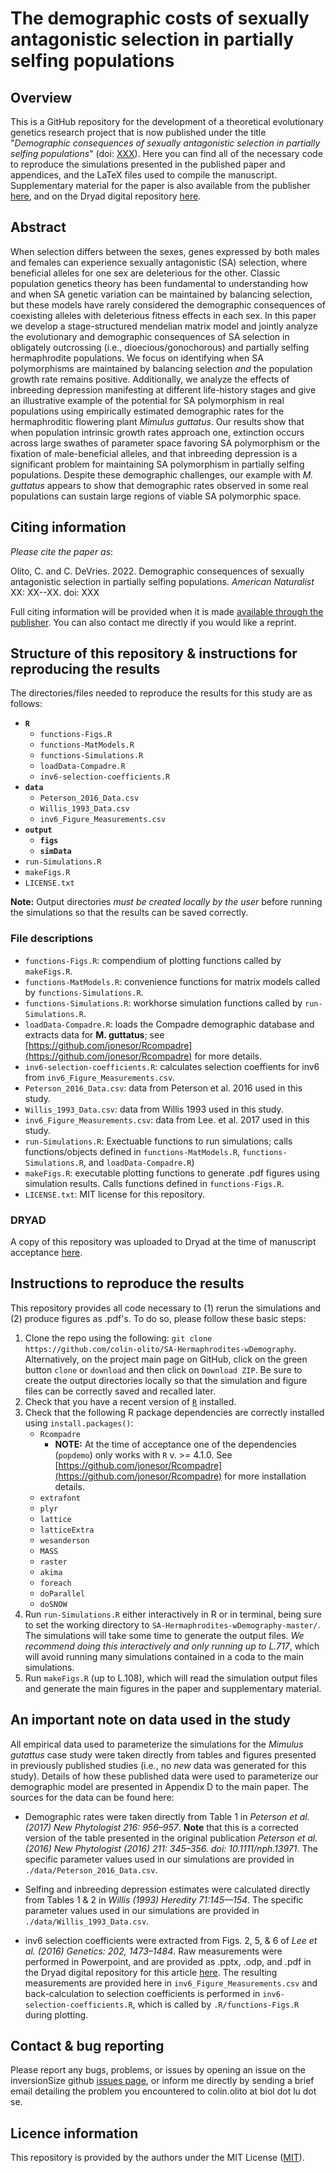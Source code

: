 # The demographic costs of sexually antagonistic selection in partially selfing populations

## Overview

This is a GitHub repository for the development of a theoretical evolutionary genetics research project that is now published under the title "*Demographic consequences of sexually antagonistic selection in partially selfing populations*" (doi: [XXX](https://doi.org/...)). Here you can find all of the necessary code to reproduce the simulations presented in the published paper and appendices, and the LaTeX files used to compile the manuscript. Supplementary material for the paper is also available from the publisher [here](https://www.journals.uchicago.edu/toc/an/current), and on the Dryad digital repository [here](https://datadryad.org/stash/share/81sAuXGEg8cSh-S9VVL0PfBCsl6YLkG1OIFBCvOefac).


## Abstract
When selection differs between the sexes, genes expressed by both males and females can experience sexually antagonistic (SA) selection, where beneficial alleles for one sex are deleterious for the other. Classic population genetics theory has been fundamental to understanding how and when SA genetic variation can be maintained by balancing selection, but these models have rarely considered the demographic consequences of coexisting alleles with deleterious fitness effects in each sex. In this paper we develop a stage-structured mendelian matrix model and jointly analyze the evolutionary and demographic consequences of SA selection in obligately outcrossing (i.e., dioecious/gonochorous) and partially selfing hermaphrodite populations. We focus on identifying when SA polymorphisms are maintained by balancing selection *and* the population growth rate remains positive. Additionally, we analyze the effects of inbreeding depression manifesting at different life-history stages and give an illustrative example of the potential for SA polymorphism in real populations using empirically estimated demographic rates for the hermaphroditic flowering plant *Mimulus guttatus*. Our results show that when population intrinsic growth rates approach one, extinction occurs across large swathes of parameter space favoring SA polymorphism or the fixation of male-beneficial alleles, and that inbreeding depression is a significant problem for maintaining SA polymorphism in partially selfing populations. Despite these demographic challenges, our example with *M. guttatus* appears to show that demographic rates observed in some real populations can sustain large regions of viable SA polymorphic space.


## Citing information
*Please cite the paper as*:

 Olito, C. and C. DeVries. 2022. Demographic consequences of sexually antagonistic selection in partially selfing populations. *American Naturalist* XX: XX--XX. doi: XXX

Full citing information will be provided when it is made [available through the publisher](https://www.journals.uchicago.edu/toc/an/current). You can also contact me directly if you would like a reprint. 


## Structure of this repository & instructions for reproducing the results

The directories/files needed to reproduce the results for this study are as follows:  

- **`R`**   
	- `functions-Figs.R`  
	- `functions-MatModels.R`  
	- `functions-Simulations.R`  
	- `loadData-Compadre.R`  
	- `inv6-selection-coefficients.R`  
- **`data`**  
	- `Peterson_2016_Data.csv`  
	- `Willis_1993_Data.csv`  
	- `inv6_Figure_Measurements.csv`  
- **`output`**  
	- **`figs`**  
	- **`simData`**  
- `run-Simulations.R`  
- `makeFigs.R`  
- `LICENSE.txt`   

**Note:** Output directories *must be created locally by the user* before running the simulations so that the results can be saved correctly.

### File descriptions

- `functions-Figs.R`: compendium of plotting functions called by `makeFigs.R`.   
- `functions-MatModels.R`: convenience functions for matrix models called by `functions-Simulations.R`.   
- `functions-Simulations.R`: workhorse simulation functions called by `run-Simulations.R`.  
- `loadData-Compadre.R`: loads the Compadre demographic database and extracts data for **M. guttatus**; see [https://github.com/jonesor/Rcompadre](https://github.com/jonesor/Rcompadre) for more details.   
- `inv6-selection-coefficients.R`: calculates selection coeffients for inv6 from `inv6_Figure_Measurements.csv`.  
- `Peterson_2016_Data.csv`: data from Peterson et al. 2016 used in this study.  
- `Willis_1993_Data.csv`: data from Willis 1993 used in this study.  
- `inv6_Figure_Measurements.csv`: data from Lee. et al. 2017 used in this study.  
- `run-Simulations.R`: Exectuable functions to run simulations; calls functions/objects defined in `functions-MatModels.R`, `functions-Simulations.R`, and `loadData-Compadre.R`)  
- `makeFigs.R`: executable plotting functions to generate .pdf figures using simulation results. Calls functions defined in `functions-Figs.R`.    
- `LICENSE.txt`: MIT license for this repository.  


### DRYAD
A copy of this repository was uploaded to Dryad at the time of manuscript acceptance [here](https://datadryad.org/stash/share/81sAuXGEg8cSh-S9VVL0PfBCsl6YLkG1OIFBCvOefac).


##  Instructions to reproduce the results

This repository provides all code necessary to (1) rerun the simulations and (2) produce figures as .pdf's. To do so, please follow these basic steps:

1. Clone the repo using the following: `git clone https://github.com/colin-olito/SA-Hermaphrodites-wDemography`. Alternatively, on the project main page on GitHub, click on the green button `clone` or `download` and then click on `Download ZIP`. Be sure to create the output directories locally so that the simulation and figure files can be correctly saved and recalled later.  
2. Check that you have a recent version of [`R`](https://www.r-project.org/) installed. 
3. Check that the following R package dependencies are correctly installed using `install.packages()`:  
	- `Rcompadre`
		- **NOTE:** At the time of acceptance one of the dependencies (`popdemo`) only works with `R` v. >= 4.1.0. See [https://github.com/jonesor/Rcompadre](https://github.com/jonesor/Rcompadre) for more installation details.
	- `extrafont`  
	- `plyr`  
	- `lattice`  
	- `latticeExtra`  
	- `wesanderson`  
	- `MASS`  
	- `raster`  
	- `akima`  
	- `foreach`  
	- `doParallel`  
	- `doSNOW`  
4. Run `run-Simulations.R` either interactively in R or in terminal, being sure to set the working directory to `SA-Hermaphrodites-wDemography-master/`. The simulations will take some time to generate the output files. *We recommend doing this interactively and only running up to L.717*, which will avoid running many simulations contained in a coda to the main simulations.
5. Run `makeFigs.R` (up to L.108), which will read the simulation output files and generate the main figures in the paper and supplementary material.  

## An important note on data used in the study

All empirical data used to parameterize the simulations for the *Mimulus gutattus* case study were taken directly from tables and figures presented in previously published studies (i.e., no *new* data was generated for this study). Details of how these published data were used to parameterize our demographic model are presented in Appendix D to the main paper. The sources for the data can be found here:

- Demographic rates were taken directly from Table 1 in *Peterson et al. (2017) New Phytologist 216: 956–957*. **Note** that this is a corrected version of the table presented in the original publication *Peterson et al. (2016) New Phytologist (2016) 211: 345–356. doi: 10.1111/nph.13971*. The specific parameter values used in our simulations are provided in `./data/Peterson_2016_Data.csv`.

- Selfing and inbreeding depression estimates were calculated directly from Tables 1 & 2 in *Willis (1993) Heredity 71:145—154*. The specific parameter values used in our simulations are provided in `./data/Willis_1993_Data.csv`.

- inv6 selection coefficients were extracted from Figs. 2, 5, & 6 of *Lee et al. (2016) Genetics: 202, 1473–1484*. Raw measurements were performed in Powerpoint, and are provided as .pptx, .odp, and .pdf in the Dryad digital repository for this article [here](https://datadryad.org/stash/share/81sAuXGEg8cSh-S9VVL0PfBCsl6YLkG1OIFBCvOefac). The resulting measurements are provided here in `inv6_Figure_Measurements.csv` and back-calculation to selection coefficients is performed in `inv6-selection-coefficients.R`, which is called by `.R/functions-Figs.R` during plotting.

## Contact & bug reporting

Please report any bugs, problems, or issues by opening an issue on the inversionSize github [issues page](https://github.com/colin-olito/SA-Hermaphrodites-wDemography/issues), or inform me directly by sending a brief email detailing the problem you encountered to colin.olito at biol dot lu dot se.

## Licence information

This repository is provided by the authors under the MIT License ([MIT](https://opensource.org/licenses/MIT)).

